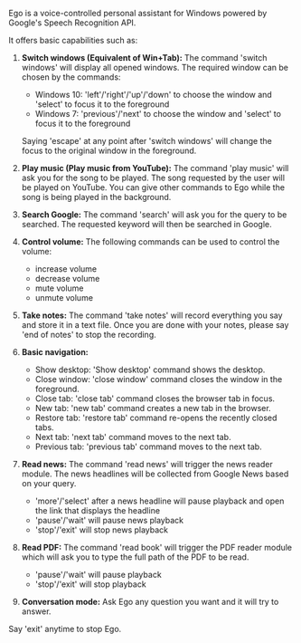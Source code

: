 Ego is a voice-controlled personal assistant for Windows powered by Google's Speech Recognition API.

It offers basic capabilities such as:
1. **Switch windows (Equivalent of Win+Tab):**
	The command 'switch windows' will display all opened windows. The required window can be chosen by the commands:
	- Windows 10: 'left'/'right'/'up'/'down' to choose the window and 'select' to focus it to the foreground
	- Windows 7: 'previous'/'next' to choose the window and 'select' to focus it to the foreground
		
	Saying 'escape' at any point after 'switch windows' will change the focus to the original window in the foreground.
	
2. **Play music (Play music from YouTube):**
	The command 'play music' will ask you for the song to be played. The song requested by the user will be played on YouTube. You can give other commands to Ego while the song is being played in the background.
	
3. **Search Google:**
	The command 'search' will ask you for the query to be searched. The requested keyword will then be searched in Google.
	
4. **Control volume:**
	The following commands can be used to control the volume:
	- increase volume
	- decrease volume
	- mute volume
	- unmute volume
	
5. **Take notes:**
	The command 'take notes' will record everything you say and store it in a text file. Once you are done with your notes, please say 'end of notes' to stop the recording.
	
6. **Basic navigation:**
	- Show desktop: 'Show desktop' command shows the desktop.
	- Close window: 'close window' command closes the window in the foreground.
	- Close tab: 'close tab' command closes the browser tab in focus.
	- New tab: 'new tab' command creates a new tab in the browser.
	- Restore tab: 'restore tab' command re-opens the recently closed tabs.
	- Next tab: 'next tab' command moves to the next tab.
	- Previous tab: 'previous tab' command moves to the next tab.
	
7. **Read news:**
	The command 'read news' will trigger the news reader module. The news headlines will be collected from Google News based on your query.
	- 'more'/'select' after a news headline will pause playback and open the link that displays the headline
	- 'pause'/'wait' will pause news playback
	- 'stop'/'exit' will stop news playback
	
8. **Read PDF:**
	The command 'read book' will trigger the PDF reader module which will ask you to type the full path of the PDF to be read.
	- 'pause'/'wait' will pause playback
	- 'stop'/'exit' will stop playback

9. **Conversation mode:**
	Ask Ego any question you want and it will try to answer.
	
Say 'exit' anytime to stop Ego.
